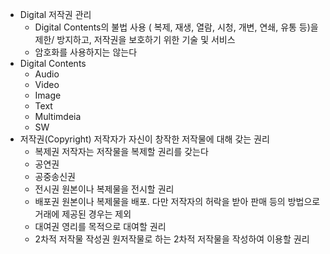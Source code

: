 - Digital 저작권 관리
	- Digital Contents의 불법 사용 ( 복제, 재생, 열람, 시청, 개변, 연쇄, 유통 등)을 제한/ 방지하고, 저작권을 보호하기 위한 기술 및 서비스
	- 암호화를 사용하지는 않는다
- Digital Contents
	- Audio
	- Video
	- Image
	- Text
	- Multimdeia
	- SW
- 저작권(Copyright)
  저작자가 자신이 창작한 저작물에 대해 갖는 권리
	- 복제권 
	  저작자는 저작물을 복제할 권리를 갖는다
	- 공연권
	- 공중송신권
	- 전시권
	  원본이나 복제물을 전시할 권리
	- 배포권
	  원본이나 복제물을 배포.
	  다만 저작자의 허락을 받아 판매 등의 방법으로 거래에 제공된 경우는 제외
	- 대여권
	  영리를 목적으로 대여할 권리
	- 2차적 저작물 작성권 
	  원저작물로 하는 2차적 저작물을 작성하여 이용할 권리